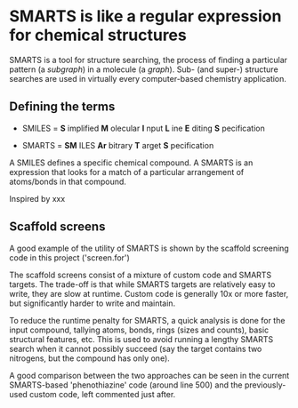 # SMARTS is like a regular expression for chemical structures

SMARTS is a tool for structure searching, the process of finding a particular pattern
(a *subgraph*) in a molecule (a *graph*). Sub- (and super-) structure searches are
used in virtually every computer-based chemistry application.

## Defining the terms

* SMILES = __S__ implified __M__ olecular __I__ nput __L__ ine __E__ diting __S__ pecification

* SMARTS = __SM__ ILES __Ar__ bitrary __T__ arget __S__ pecification

A SMILES defines a specific chemical compound.  A SMARTS is an expression that looks 
for a match of a particular arrangement of atoms/bonds in that compound.

Inspired by xxx

## Scaffold screens

A good example of the utility of SMARTS is shown by the scaffold screening code in this 
project ('screen.for')

The scaffold screens consist of a mixture of custom code and SMARTS targets. The trade-off
is that while SMARTS targets are relatively easy to write, they are slow at runtime. Custom
code is generally 10x or more faster, but significantly harder to write and maintain.

To reduce the runtime penalty for SMARTS, a quick analysis is done for the input compound,
tallying atoms, bonds, rings (sizes and counts), basic structural features, etc.  This is
used to avoid running a lengthy SMARTS search when it cannot possibly succeed (say the target
contains two nitrogens, but the compound has only one).

A good comparison between the two approaches can be seen in the current SMARTS-based
'phenothiazine' code (around line 500) and the previously-used custom code, left commented
just after.
